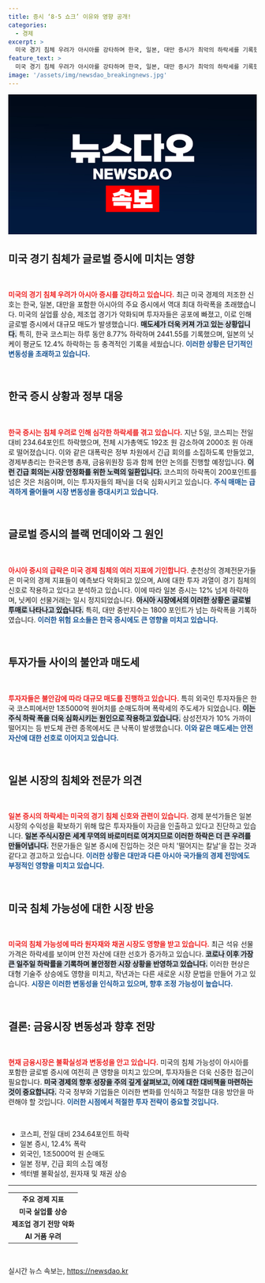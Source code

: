 ```yaml
---
title: 증시 ‘8·5 쇼크’ 이유와 영향 공개!
categories:
  - 경제
excerpt: >
  미국 경기 침체 우려가 아시아를 강타하며 한국, 일본, 대만 증시가 최악의 하락세를 기록했다. 코스피는 하루 만에 8.77% 급락, 서킷브레이커가 발동되는 혼란 속에서 투자자들의 패닉이 가시화되고 있다.
feature_text: >
  미국 경기 침체 우려가 아시아를 강타하며 한국, 일본, 대만 증시가 최악의 하락세를 기록했다. 코스피는 하루 만에 8.77% 급락, 서킷브레이커가 발동되는 혼란 속에서 투자자들의 패닉이 가시화되고 있다.
image: '/assets/img/newsdao_breakingnews.jpg'
---
```


<p><img src="/assets/img/newsdao_breakingnews.jpg" alt="flaretime 속보" /></p>

<h2 data-ke-size="size26">미국 경기 침체가 글로벌 증시에 미치는 영향</h2>

<p data-ke-size="size16">&nbsp;</p>

<p><b><span style="color: #ee2323;">미국의 경기 침체 우려가 아시아 증시를 강타하고 있습니다.</span></b> 최근 미국 경제의 저조한 신호는 한국, 일본, 대만을 포함한 아시아의 주요 증시에서 역대 최대 하락폭을 초래했습니다. 미국의 실업률 상승, 제조업 경기가 악화되며 투자자들은 공포에 빠졌고, 이로 인해 글로벌 증시에서 대규모 매도가 발생했습니다. <b><span style="background-color: #21538527;">매도세가 더욱 커져 가고 있는 상황입니다.</span></b> 특히, 한국 코스피는 하루 동안 8.77% 하락하며 2441.55를 기록했으며, 일본의 닛케이 평균도 12.4% 하락하는 등 충격적인 기록을 세웠습니다. <b><span style="color: #1a5490;">이러한 상황은 단기적인 변동성을 초래하고 있습니다.</span></b></p>

<p data-ke-size="size16">&nbsp;</p>

<h2 data-ke-size="size26">한국 증시 상황과 정부 대응</h2>

<p data-ke-size="size16">&nbsp;</p>

<p><b><span style="color: #ee2323;">한국 증시는 침체 우려로 인해 심각한 하락세를 겪고 있습니다.</span></b> 지난 5일, 코스피는 전일 대비 234.64포인트 하락했으며, 전체 시가총액도 192조 원 감소하여 2000조 원 아래로 떨어졌습니다. 이와 같은 대폭락은 정부 차원에서 긴급 회의를 소집하도록 만들었고, 경제부총리는 한국은행 총재, 금융위원장 등과 함께 현안 논의를 진행할 예정입니다. <b><span style="background-color: #21538527;">이런 긴급 회의는 시장 안정화를 위한 노력의 일환입니다.</span></b> 코스피의 하락폭이 200포인트를 넘은 것은 처음이며, 이는 투자자들의 패닉을 더욱 심화시키고 있습니다. <b><span style="color: #1a5490;">주식 매매는 급격하게 줄어들며 시장 변동성을 증대시키고 있습니다.</span></b></p>

<p data-ke-size="size16">&nbsp;</p>

<h2 data-ke-size="size26">글로벌 증시의 블랙 먼데이와 그 원인</h2>

<p data-ke-size="size16">&nbsp;</p>

<p><b><span style="color: #ee2323;">아시아 증시의 급락은 미국 경제 침체의 여러 지표에 기인합니다.</span></b> 춘천상의 경제전문가들은 미국의 경제 지표들이 예측보다 악화되고 있으며, AI에 대한 투자 과열이 경기 침체의 신호로 작용하고 있다고 분석하고 있습니다. 이에 따라 일본 증시는 12% 넘게 하락하며, 닛케이 선물거래는 일시 정지되었습니다. <b><span style="background-color: #21538527;">아시아 시장에서의 이러한 상황은 글로벌 투매로 나타나고 있습니다.</span></b> 특히, 대만 중반지수는 1800 포인트가 넘는 하락폭을 기록하였습니다. <b><span style="color: #1a5490;">이러한 위험 요소들은 한국 증시에도 큰 영향을 미치고 있습니다.</span></b></p>

<p data-ke-size="size16">&nbsp;</p>

<h2 data-ke-size="size26">투자가들 사이의 불안과 매도세</h2>

<p data-ke-size="size16">&nbsp;</p>

<p><b><span style="color: #ee2323;">투자자들은 불안감에 따라 대규모 매도를 진행하고 있습니다.</span></b> 특히 외국인 투자자들은 한국 코스피에서만 1조5000억 원어치를 순매도하며 폭락세의 주도세가 되었습니다. <b><span style="background-color: #21538527;">이는 주식 하락 폭을 더욱 심화시키는 원인으로 작용하고 있습니다.</span></b> 삼성전자가 10% 가까이 떨어지는 등 반도체 관련 종목에서도 큰 낙폭이 발생했습니다. <b><span style="color: #1a5490;">이와 같은 매도세는 안전 자산에 대한 선호로 이어지고 있습니다.</span></b> </p>

<p data-ke-size="size16">&nbsp;</p>

<h2 data-ke-size="size26">일본 시장의 침체와 전문가 의견</h2>

<p data-ke-size="size16">&nbsp;</p>

<p><b><span style="color: #ee2323;">일본 증시의 하락세는 미국의 경기 침체 신호와 관련이 있습니다.</span></b> 경제 분석가들은 일본 시장의 수익성을 확보하기 위해 많은 투자자들이 자금을 인출하고 있다고 진단하고 있습니다. <b><span style="background-color: #21538527;">일본 주식시장은 세계 무역의 바로미터로 여겨지므로 이러한 하락은 더 큰 우려를 만들어냅니다.</span></b> 전문가들은 일본 증시에 진입하는 것은 마치 '떨어지는 칼날'을 잡는 것과 같다고 경고하고 있습니다. <b><span style="color: #1a5490;">이러한 상황은 대만과 다른 아시아 국가들의 경제 전망에도 부정적인 영향을 미치고 있습니다.</span></b></p>

<p data-ke-size="size16">&nbsp;</p>

<h2 data-ke-size="size26">미국 침체 가능성에 대한 시장 반응</h2>

<p data-ke-size="size16">&nbsp;</p>

<p><b><span style="color: #ee2323;">미국의 침체 가능성에 따라 원자재와 채권 시장도 영향을 받고 있습니다.</span></b> 최근 석유 선물 가격은 하락세를 보이며 안전 자산에 대한 선호가 증가하고 있습니다. <b><span style="background-color: #21538527;">코로나 이후 가장 큰 일주일 하락률을 기록하며 불안정한 시장 상황을 반영하고 있습니다.</span></b> 이러한 현상은 대형 기술주 상승에도 영향을 미치고, 작년과는 다른 새로운 시장 문법을 만들어 가고 있습니다. <b><span style="color: #1a5490;">시장은 이러한 변동성을 인식하고 있으며, 향후 조정 가능성이 높습니다.</span></b></p>

<p data-ke-size="size16">&nbsp;</p>

<h2 data-ke-size="size26">결론: 금융시장 변동성과 향후 전망</h2>

<p data-ke-size="size16">&nbsp;</p>

<p><b><span style="color: #ee2323;">현재 금융시장은 불확실성과 변동성을 안고 있습니다.</span></b> 미국의 침체 가능성이 아시아를 포함한 글로벌 증시에 여전히 큰 영향을 미치고 있으며, 투자자들은 더욱 신중한 접근이 필요합니다. <b><span style="background-color: #21538527;">미국 경제의 향후 성장을 주의 깊게 살펴보고, 이에 대한 대비책을 마련하는 것이 중요합니다.</span></b> 각국 정부와 기업들은 이러한 변화를 인식하고 적절한 대응 방안을 마련해야 할 것입니다. <b><span style="color: #1a5490;">이러한 시점에서 적절한 투자 전략이 중요할 것입니다.</span></b></p>

<p data-ke-size="size16">&nbsp;</p>

<ul>
  <li>코스피, 전일 대비 234.64포인트 하락</li>
  <li>일본 증시, 12.4% 폭락</li>
  <li>외국인, 1조5000억 원 순매도</li>
  <li>일본 정부, 긴급 회의 소집 예정</li>
  <li>섹터별 불확실성, 원자재 및 채권 상승</li>
</ul>

<hr>

<table style="width: 100%;">
  <tr>
    <td style="text-align: center; height: 17px;"><b>주요 경제 지표</b></td>
  </tr>
  <tr>
    <td style="text-align: center; height: 17px;"><b>미국 실업률 상승</b></td>
  </tr>
  <tr>
    <td style="text-align: center; height: 17px;"><b>제조업 경기 전망 악화</b></td>
  </tr>
  <tr>
    <td style="text-align: center; height: 17px;"><b>AI 거품 우려</b></td>
  </tr>
</table>

<p data-ke-size="size16">&nbsp;</p>
실시간 뉴스 속보는, <a href="https://newsdao.kr" rel="dofollow">https://newsdao.kr</a>


